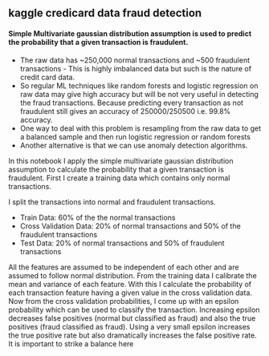 ##  kaggle credicard data fraud detection 
#### Simple Multivariate gaussian distribution assumption is used to predict the probability that a given transaction is fraudulent.   

- The raw data has ~250,000 normal transactions and ~500 fraudulent transactions  - This is highly imbalanced data but such is the nature of credit card data.   
- So regular  ML techniques like random forests and logistic regression on raw data may give high accuracy but will be not very useful in detecting the fraud transactions. Because predicting every transaction as not fraudulent still gives an accuracy of 250000/250500 i.e. 99.8% accuracy. 
- One way to deal with this problem is resampling from the raw data to get a balanced sample and then run logistic regression or random forests  
- Another alternative is that we can use anomaly detection algorithms.   

In this notebook I apply the simple multivariate gaussian distribution assumption to calculate the probability that a given transaction is fraudulent.  First I create a training data which contains only normal transactions. 

I split the transactions into normal and fraudulent transactions. 

* Train Data:   60% of the the normal transactions 
* Cross Validation Data: 20% of normal transactions and 50% of the fraudulent transactions 
* Test Data: 20% of normal transactions and 50% of fraudulent transactions  

All the features are assumed to be independent of each other and are assumed to follow normal distribution. From the training data I calibrate the mean and variance of each feature. With this I calculate the probability of each transaction feature having a given value in the cross validation data. Now from the cross validation probabilities, I come up with an epsilon probability which can be used to classify the transaction.   Increasing epsilon decreases false positives (normal but classified as fraud) and also the true positives (fraud classified as fraud). Using a very small epsilon increases the true positive rate but also dramatically increases the false positive rate. It is important to strike a balance here

